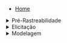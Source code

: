  <div style="text-align:left; vertical-align: middle; margin-left: 30px">
      
- [Home](/)

<details><summary>Pré-Rastreabilidade</summary>

- [RichPicture](PreRastreabilidade/RichPicture.md)

</details>

<details><summary>Elicitação</summary>

- [Brainstorming](Elicitacao/Brainstorm.md)
- [Storytelling](Elicitacao/Storytelling.md)
- [Questionário](Elicitacao/questionario.md)
- [MoSCoW](Elicitacao/MoSCoW.md)
- [Observacão](Elicitacao/Obersavação.md)
- [Introspecção](Elicitacao/Introspecção.md)
- [First Things First](Elicitacao/FirstThingsFirst.md)

</details>

<details><summary>Modelagem</summary>

- [Lexicos](Modelagem/Lexicos.md)
- [Casos de Uso](Modelagem/UserCases.md)
- [Cenários](Modelagem/Cenarios.md)
- [Especificação Suplementar](Modelagem/EspecificacaoSuplementar.md)
- [Product Backlog](Modelagem/ProductBacklog.md)
- [NFR Framework](Modelagem/NRF.md)

</details>
   </div>
